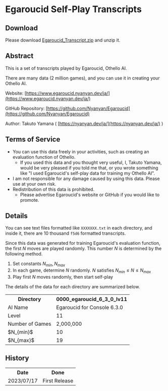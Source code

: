 # Egaroucid Self-Play Transcripts



## Download

Please download [Egaroucid_Transcript.zip](https://github.com/Nyanyan/Egaroucid/releases/download/transcript/Egaroucid_Transcript.zip) and unzip it.



## Abstract

This is a set of transcripts played by Egaroucid, Othello AI.

There are many data (2 million games), and you can use it in creating your Othello AI.

Website: [https://www.egaroucid.nyanyan.dev/ja/](https://www.egaroucid.nyanyan.dev/ja/)

GitHub Repository: [https://github.com/Nyanyan/Egaroucid](https://github.com/Nyanyan/Egaroucid)

Author: Takuto Yamana ( [https://nyanyan.dev/ja/](https://nyanyan.dev/ja/) )



## Terms of Service

<ul>
    <li>You can use this data freely in your activities, such as creating an evaluation function of Othello.
        <ul>
            <li>If you used this data and you thought very useful, I, Takuto Yamana, would be very pleased if you told me that, or you wrote something like "I used Egaroucid's self-play data for training my Othello AI".</li>
        </ul>
    </li>
    <li>I am not responsible for any damage caused by using this data. Please use at your own risk.</li>
    <li>Redistribution of this data is prohibited.
        <ul>
            <li>Please advertise Egaroucid's website or GitHub if you would like to promote.</li>
        </ul>
    </li>
</ul>



## Details

You can see text files formatted like ```XXXXXXX.txt``` in each directory,  and inside it, there are 10 thousand ```f5d6``` formatted transcripts.

Since this data was generated for training Egaroucid's evaluation function, the first $N$ moves are played randomly. This number $N$ is determined by the following method.

1. Set constants $N_{min},N_{max}$
2. In each game, determine $N$ randomly. $N$ satisfies  $N_{min}\leq N \leq N_{max}$
3. Play first $N$ moves randomly, then start self-play

The details of the data for each directory are summarized below.

<div class="table_wrapper"><table>
<tr>
	<th>Directory</th>
	<th>0000_egaroucid_6_3_0_lv11</th>
</tr>
<tr>
	<td>AI Name</td>
	<td>Egaroucid for Console 6.3.0</td>
</tr>
<tr>
	<td>Level</td>
	<td>11</td>
</tr>
<tr>
	<td>Number of Games</td>
	<td>2,000,000</td>
</tr>
<tr>
	<td> $N_{min}$ </td>
	<td>10</td>
</tr>
<tr>
	<td> $N_{max}$ </td>
	<td>19</td>
</tr>
    </table></div>



## History

<div class="table_wrapper"><table>
<tr>
	<th>Date</th>
	<th>Done</th>
</tr>
<tr>
	<td>2023/07/17</td>
	<td>First Release</td>
</tr>
    </table></div>
